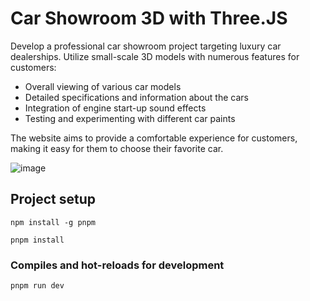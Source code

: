 # Car Showroom 3D with Three.JS
Develop a professional car showroom project targeting luxury car dealerships. Utilize small-scale 3D models with numerous features for customers:
+ Overall viewing of various car models
+ Detailed specifications and information about the cars
+ Integration of engine start-up sound effects
+ Testing and experimenting with different car paints

The website aims to provide a comfortable experience for customers, making it easy for them to choose their favorite car.

![image](https://github.com/user-attachments/assets/40c79955-a4e6-4bb8-aac1-05b0f039df39)

## Project setup
```
npm install -g pnpm
```
```
pnpm install
```
### Compiles and hot-reloads for development
```
pnpm run dev
```
